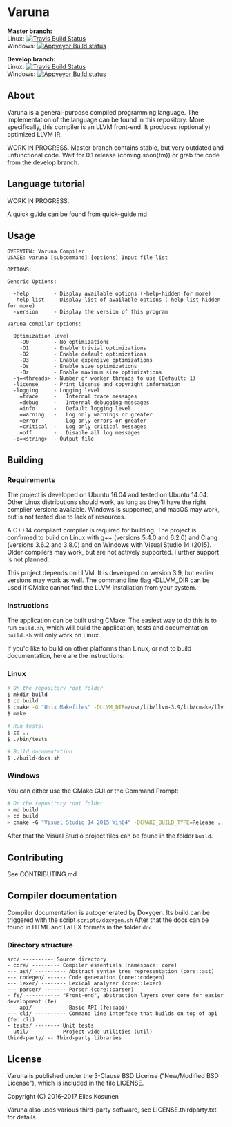 # Varuna

**Master branch:**  
Linux: [![Travis Build Status](https://img.shields.io/travis/varuna-lang/varuna/master.svg)](https://travis-ci.org/varuna-lang/varuna)  
Windows: [![Appveyor Build status](https://img.shields.io/appveyor/ci/varuna-lang/varuna/master.svg)](https://ci.appveyor.com/project/varuna-lang/varuna/branch/master)

**Develop branch:**  
Linux: [![Travis Build Status](https://img.shields.io/travis/varuna-lang/varuna/develop.svg)](https://travis-ci.org/varuna-lang/varuna)  
Windows: [![Appveyor Build status](https://img.shields.io/appveyor/ci/varuna-lang/varuna/develop.svg)](https://ci.appveyor.com/project/varuna-lang/varuna/branch/develop)

## About

Varuna is a general-purpose compiled programming language.
The implementation of the language can be found in this repository.
More specifically, this compiler is an LLVM front-end.
It produces (optionally) optimized LLVM IR.

WORK IN PROGRESS. Master branch contains stable, but very outdated and unfunctional code.
Wait for 0.1 release (coming soon(tm)) or grab the code from the develop branch.

## Language tutorial

WORK IN PROGRESS.

A quick guide can be found from quick-guide.md

## Usage

```
OVERVIEW: Varuna Compiler
USAGE: varuna [subcommand] [options] Input file list

OPTIONS:

Generic Options:

  -help        - Display available options (-help-hidden for more)
  -help-list   - Display list of available options (-help-list-hidden for more)
  -version     - Display the version of this program

Varuna compiler options:

  Optimization level
    -O0        - No optimizations
    -O1        - Enable trivial optimizations
    -O2        - Enable default optimizations
    -O3        - Enable expensive optimizations
    -Os        - Enable size optimizations
    -Oz        - Enable maximum size optimizations
  -j=<threads> - Number of worker threads to use (Default: 1)
  -license     - Print license and copyright information
  -logging     - Logging level
    =trace     -   Internal trace messages
    =debug     -   Internal debugging messages
    =info      -   Default logging level
    =warning   -   Log only warnings or greater
    =error     -   Log only errors or greater
    =critical  -   Log only critical messages
    =off       -   Disable all log messages
  -o=<string>  - Output file
```

## Building

### Requirements

The project is developed on Ubuntu 16.04 and tested on Ubuntu 14.04.
Other Linux distributions should work, as long as they'll have the right compiler versions available.
Windows is supported, and macOS may work, but is not tested due to lack of resources.

A C++14 compliant compiler is required for building.
The project is confirmed to build on
Linux with g++ (versions 5.4.0 and 6.2.0) and Clang (versions 3.6.2 and 3.8.0) and
on Windows with Visual Studio 14 (2015). Older compilers may work, but are not actively supported.
Further support is not planned.

This project depends on LLVM. It is developed on version 3.9, but earlier versions may work as well.
The command line flag -DLLVM_DIR can be used if CMake cannot find the LLVM installation from your system.

### Instructions

The application can be built using CMake.
The easiest way to do this is to run `build.sh`,
which will build the application, tests and documentation.
`build.sh` will only work on Linux.

If you'd like to build on other platforms than Linux,
or not to build documentation, here are the instructions:

### Linux

```sh
# On the repository root folder
$ mkdir build
$ cd build
$ cmake -G "Unix Makefiles" -DLLVM_DIR=/usr/lib/llvm-3.9/lib/cmake/llvm ..
$ make

# Run tests:
$ cd ..
$ ./bin/tests

# Build documentation
$ ./build-docs.sh
```

### Windows

You can either use the CMake GUI or the Command Prompt:
```sh
# On the repository root folder
> md build
> cd build
> cmake -G "Visual Studio 14 2015 Win64" -DCMAKE_BUILD_TYPE=Release ..
```

After that the Visual Studio project files can be found in the folder `build`.

## Contributing

See CONTRIBUTING.md

## Compiler documentation

Compiler documentation is autogenerated by Doxygen. Its build can be triggered with the script `scripts/doxygen.sh`
After that the docs can be found in HTML and LaTEX formats in the folder `doc`.

### Directory structure

```
src/ ---------- Source directory
- core/ --------- Compiler essentials (namespace: core)
--- ast/ ---------- Abstract syntax tree representation (core::ast)
--- codegen/ ------ Code generation (core::codegen)
--- lexer/ -------- Lexical analyzer (core::lexer)
--- parser/ ------- Parser (core::parser)
- fe/ ----------- "Front-end", abstraction layers over core for easier development (fe)
--- api/ ---------- Basic API (fe::api)
--- cli/ ---------- Command line interface that builds on top of api (fe::cli)
- tests/ -------- Unit tests
- util/ --------- Project-wide utilities (util)
third-party/ -- Third-party libraries
```

## License

Varuna is published under the 3-Clause BSD License ("New/Modified BSD License"),
which is included in the file LICENSE.

Copyright (C) 2016-2017 Elias Kosunen

Varuna also uses various third-party software, see LICENSE.thirdparty.txt for details.
